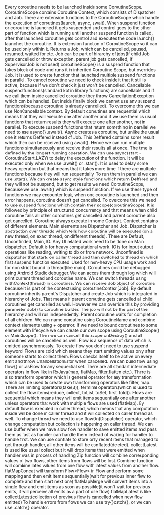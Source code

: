 Every coroutine needs to be launched inside some CoroutineScope. CoroutineScope contains Coroutine
Context, which consists of Dispatcher and Job. There are extension functions to the CoroutineScope
which handle the execution of coroutines(launch, async, await).
When suspend function or coroutine is launched it gets suspended and control goes to the other part
of function which is running until another suspend function is called, after that launched coroutine
gets control and executes the code
launch{} launches the coroutine. It is extension function of CoroutineScope so it can be used only
within it. Returns a Job, which can be cancelled, paused, resumed, waited for etc. Job can be part
of hirarchy of jobs(If child Job gets cancelled or throw exception, parent job gets cancelled, if
SupervisorJob is not used)
coroutineScope{} is a suspend function that takes block of code and runs it in inherited Coroutine
Scope, but overrides Job. It is used to create function that launched multiple suspend functions
in parallel.
To cancel coroutine we need to check inside it that it still is active, because if we don't check
it just won't be cancelled. Cancellable suspend functions(standard kotlin library functions) are 
cancellable and if we call them inside cancelled coroutine they throw CancellationException which
can be handled. But inside finally block we cannot use any suspend functions(because coroutine is
already cancelled). To overcome this we can use NonCancellable context. 
By default coroutines are sequential which means that they will execute one after another and if we
use them as usual functions that return results they will execute one after another, not in parallel.
To execute suspend functions that return something in parallel we need to use async{} .await(). Async
creates a coroutine, but unlike the usual one it returns Deffered<T> instead of Job. This Deffered 
contains some result which then can be received using await(). Hence we can run multiple functions
simultaneously and receive their results all at once. The time is defined by the longest running
operation. We can use async(start = CoroutineStart.LAZY) to delay the execution of the function.
It will be executed only when we use .await() or .start(). It is used to delay some heavy operation
but that means that it takes more time if there are multiple functions because they will run 
sequentially. To run them in parallel we can use .start(). We can create async style functions which
return Deffered and they will not be suspend, but to get results we need CoroutineScope, because we
use .await() which is suspend function. If we use these type of functions we may encounter leak, when
one coroutine is launched and then error happens, coroutine doesn't get cancelled. To overcome this
we need to use suspend functions which contain their scope(coroutineScope). It is followed by principle
of structured concurrency and that means when child coroutine fails all other coroutines get cancelled
and parent coroutine also get cancelled.
Coroutine always execute in some Context. Context contains of different elements. Main elements are
Dispatcher and Job. Dispatcher is abstraction over threads which tells how coroutine will be executed
(on a new thread, on exact thread, on different threads). There are Default, Unconfinded, Main, IO.
Any UI related work need to be done on Main dispatcher. Default is for heavy computational work.
IO is for input output operations like reading, writing to db or from network. Unconfined is dispatcher
that starts on caller thread and then switched to thread on which first suspend function executed.
Used for non-heavy CPU usage work and for non strict bound to thread(like main). 
Coroutines could be debugged using Android Studio debugger. We can acces them through log which will
print current thread and coroutine name. We can switch threads using withContext(thread) in coroutines.
We can receive Job object of coroutine because it is part of the context using coroutineContext[Job].
By default coroutine inherits parent's Dispatcher and create Job which is integrated in hierarchy of
Jobs. That means if parent coroutine gets cancelled all child coroutines get cancelled as well. However
we can override this by providing parameter Job() to coroutine builder. The job will not be the part of
the hierarchy and will run independently. Parent coroutine waits for completion of all children. We can
name coroutine using CoroutineName and combine context elements using + operator. If we need to bound
coroutines to some element with lifecycle we can create our own scope using CoroutineScope() or 
MainScope(). Then we can cancell this scope onDestroy() and all coroutines will be cancelled as well.
Flow is a sequence of data which is emitted asynchronously. To create flow you don't need to use 
suspend keyword. Flows are cold which means they start emitting values only after someone starts to 
collect them. Flows checks itself to be active on every emit and throw CnancellationError when cancelled.
We can build flow using flow{} or .asFlow for any sequential set. There are all standart intermediate
operators in flow like in RxJava(map, flatMap, filter,flatten etc.). There is also transform operator
which is general operator for any transformation which can be used to create own transforming operators
like filter, map. There are limiting operators(take(3)), terminal operators(which is used to collect the
flow items(reduce, collect, toList, toSet, first, fold)). Flows are sequential which means they will
emit items sequentially one after another unless operators that work with multiple flows are used
(flatMap). By default flow is executed in caller thread, which means that any computation inside will
be done in caller thread and it will collected on caller thread as well. To change thread we need to 
use flowOn(Dispatcher) operator, which change computation but collection is happening on caller thread.
We can use buffer when we have slow flow handler to save emitted items and pass them as fast as handler
can handle them instead of waiting for handler to handle first. We can use conflate to store only recent
items that managed to get through handler, all other items will be conflated(deleted). collectLatest is
used like usual collect but it will drop items that were emitted when handler was in process of handling
Zip function will combine corresponding values of two flows, other items from flows will be lost.
Combine function will combine lates values from one flow with latest values from another flow.
flatMapConcat will transform Flow<Flow<T>> in Flow<T> and perform some mapping and then emit items
sequentially(wait for previous inner flow to complete and then start next one)
flatMapMerge will convert items into a single flow and emit items as soon as possible(it won't wait for
previous emits, it will perceive all emits as a part of one flow)
flatMapLatest is like collectLatest(collection of previous flow is cancelled when new flow emitted) 
To handle errors from flows we can use try{}catch{}, or we can use .catch{} operator.